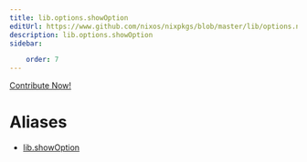 ```yaml
---
title: lib.options.showOption
editUrl: https://www.github.com/nixos/nixpkgs/blob/master/lib/options.nix#L426C16
description: lib.options.showOption
sidebar:

    order: 7
---
```


<a href="https://www.github.com/nixos/nixpkgs/blob/master/lib/options.nix#L426C16">Contribute Now!</a>


# Aliases

- [lib.showOption](/nix-doc-comments/reference/lib/lib-showOption)


